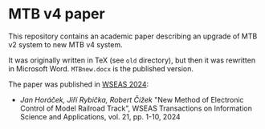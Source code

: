 MTB v4 paper
============

This repository contains an academic paper describing an upgrade of MTB v2 system
to new MTB v4 system.

It was originally written in TeX (see `old` directory), but then it was rewritten
in Microsoft Word. `MTBnew.docx` is the published version.

The paper was published in [WSEAS 2024](https://wseas.com/journals/isa/2024.php):

 * *Jan Horáček, Jiří Rybička, Robert Čížek*
   "New Method of Electronic Control of Model Railroad Track",
   WSEAS Transactions on Information Science and Applications, vol. 21, pp. 1-10, 2024

